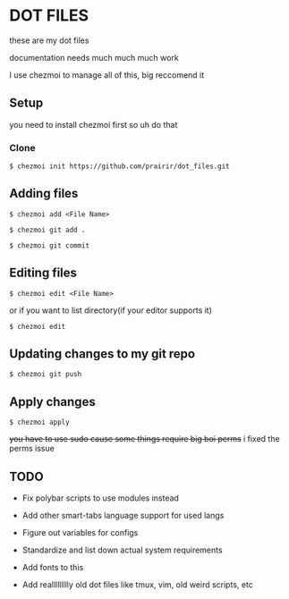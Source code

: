 # DOT FILES

these are my dot files

documentation needs much much much work

I use chezmoi to manage all of this, big reccomend it

## Setup

you need to install chezmoi first so uh do that

### Clone

```
$ chezmoi init https://github.com/prairir/dot_files.git
```

## Adding files

```
$ chezmoi add <File Name>

$ chezmoi git add .

$ chezmoi git commit
```

## Editing files

```
$ chezmoi edit <File Name>
```

or if you want to list directory(if your editor supports it)

```
$ chezmoi edit
```

## Updating changes to my git repo

```
$ chezmoi git push
```

## Apply changes

```
$ chezmoi apply
```

~~you have to use sudo cause some things require big boi perms~~
i fixed the perms issue


## TODO

* Fix polybar scripts to use modules instead

* Add other smart-tabs language support for used langs

* Figure out variables for configs

* Standardize and list down actual system requirements

* Add fonts to this

* Add reallllllllly old dot files like tmux, vim, old weird scripts, etc

